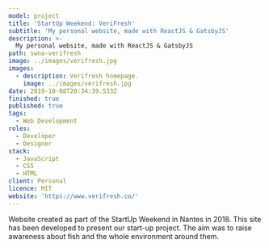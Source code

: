 ```yaml
---
model: project
title: 'StartUp Weekend: VeriFresh'
subtitle: 'My personal website, made with ReactJS & GatsbyJS'
description: >-
  My personal website, made with ReactJS & GatsbyJS
path: swna-verifresh
image: ../images/verifresh.jpg
images:
  - description: Verifresh homepage.
    image: ../images/verifresh.jpg
date: 2019-10-08T20:34:39.533Z
finished: true
published: true
tags:
  - Web Development
roles:
  - Developer
  - Designer
stack:
  - JavaScript
  - CSS
  - HTML
client: Personal
licence: MIT
website: 'https://www.verifresh.co/'
---
```


Website created as part of the StartUp Weekend in Nantes in 2018. This site has been developed to present our start-up project. The aim was to raise awareness about fish and the whole environment around them.
